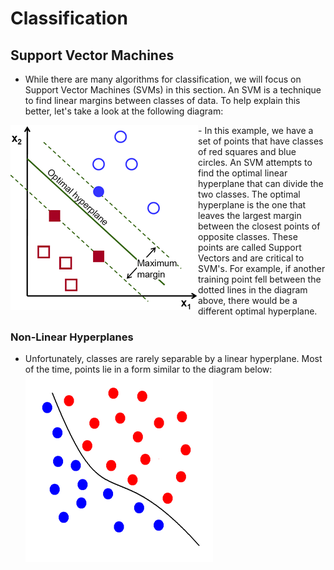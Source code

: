 # Classification

## Support Vector Machines
- While there are many algorithms for classification, we will focus on Support Vector Machines (SVMs) in this section. An SVM is a technique to find linear margins between classes of data. To help explain this better, let's take a look at the following diagram:
<img style="float: left;" src="/images/svm.png">
- In this example, we have a set of points that have classes of red squares and blue circles. An SVM attempts to find the optimal linear hyperplane that can divide the two classes. The optimal hyperplane is the one that leaves the largest margin between the closest points of opposite classes. These points are called Support Vectors and are critical to SVM's. For example, if another training point fell between the dotted lines in the diagram above, there would be a different optimal hyperplane.

### Non-Linear Hyperplanes
- Unfortunately, classes are rarely separable by a linear hyperplane. Most of the time, points lie in a form similar to the diagram below:
![SVM_nonlin](/images/svm_nonlin.gif?raw=true "SVM_nonlin")